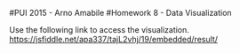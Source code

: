 #PUI 2015 - Arno Amabile
#Homework 8 - Data Visualization

Use the following link to access the visualization. 
https://jsfiddle.net/apa337/tajL2vhj/19/embedded/result/